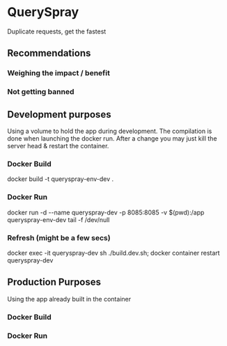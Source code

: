# QuerySpray
 Duplicate requests, get the fastest


 ## Recommendations
### Weighing the impact / benefit
<!-- TODO -->
### Not getting banned
<!-- TODO -->


## Development purposes
Using a volume to hold the app during development. The compilation is done when launching the docker run.
After a change you may just kill the server head & restart the container. 
### Docker Build
docker build -t queryspray-env-dev .

### Docker Run
<!-- The -d & tail will keep the container running -->
docker run -d --name queryspray-dev -p 8085:8085 -v $(pwd):/app queryspray-env-dev tail -f /dev/null

### Refresh (might be a few secs)
docker exec -it queryspray-dev sh ./build.dev.sh; docker container restart queryspray-dev


## Production Purposes
Using the app already built in the container

### Docker Build
<!-- TODO -->

### Docker Run
<!-- TODO -->
